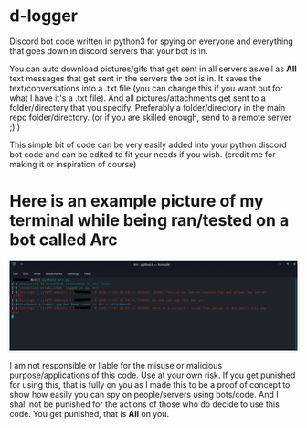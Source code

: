 # d-logger
Discord bot code written in python3 for spying on everyone and everything that goes down in discord servers that your bot is in.

You can auto download pictures/gifs that get sent in all servers aswell as **All** text messages that get sent in the servers the bot is in. It saves the text/conversations into a .txt file (you can change this if you want but for what I have it's a .txt file). And all pictures/attachments get sent to a folder/directory that you specify. Preferably a folder/directory in the main repo folder/directory. (or if you are skilled enough, send to a remote server ;) )



This simple bit of code can be very easily added into your python discord bot code and can be edited to fit your needs if you wish. (credit me for making it or inspiration of course)



# Here is an example picture of my terminal while being ran/tested on a bot called Arc
![](attachments/d-logger-test-example.png)





I am not responsible or liable for the misuse or malicious purpose/applications of this code. Use at your own risk.
If you get punished for using this, that is fully on you as I made this to be a proof of concept to show how easily you can spy on people/servers using bots/code.
And I shall not be punished for the actions of those who do decide to use this code. You get punished, that is **All** on you.
